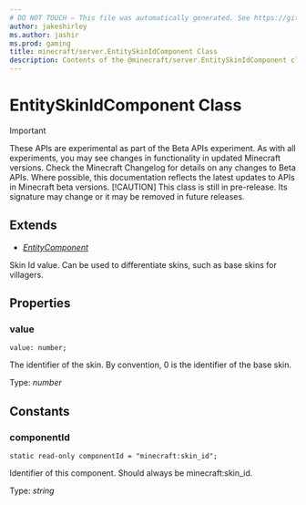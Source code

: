 ```yaml
---
# DO NOT TOUCH — This file was automatically generated. See https://github.com/mojang/minecraftapidocsgenerator to modify descriptions, examples, etc.
author: jakeshirley
ms.author: jashir
ms.prod: gaming
title: minecraft/server.EntitySkinIdComponent Class
description: Contents of the @minecraft/server.EntitySkinIdComponent class.
---
```

# EntitySkinIdComponent Class
>[!IMPORTANT]
>These APIs are experimental as part of the Beta APIs experiment. As with all experiments, you may see changes in functionality in updated Minecraft versions. Check the Minecraft Changelog for details on any changes to Beta APIs. Where possible, this documentation reflects the latest updates to APIs in Minecraft beta versions.
> [!CAUTION]
> This class is still in pre-release.  Its signature may change or it may be removed in future releases.

## Extends
- [*EntityComponent*](EntityComponent.md)

Skin Id value. Can be used to differentiate skins, such as base skins for villagers.

## Properties

### **value**
`value: number;`

The identifier of the skin. By convention, 0 is the identifier of the base skin.

Type: *number*

## Constants

### **componentId**
`static read-only componentId = "minecraft:skin_id";`

Identifier of this component. Should always be minecraft:skin_id.

Type: *string*
